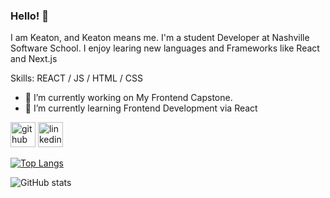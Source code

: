 ### Hello! 👋
I am Keaton, and Keaton means me.
I'm a student Developer at Nashville Software School. I enjoy learing new languages and Frameworks like React and Next.js

Skills: REACT / JS / HTML / CSS

- 🔭 I’m currently working on My Frontend Capstone. 
- 🌱 I’m currently learning Frontend Development via React 


[<img src='https://cdn.jsdelivr.net/npm/simple-icons@3.0.1/icons/github.svg' alt='github' height='40'>](https://github.com/Klaw47)  [<img src='https://cdn.jsdelivr.net/npm/simple-icons@3.0.1/icons/linkedin.svg' alt='linkedin' height='40'>](https://www.linkedin.com/in/keatonlaw/)  

[![Top Langs](https://github-readme-stats.vercel.app/api/top-langs/?username=Klaw47)](https://github.com/anuraghazra/github-readme-stats)

![GitHub stats](https://github-readme-stats.vercel.app/api?username=Klaw47&show_icons=true)  

